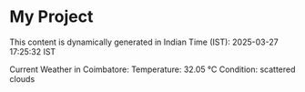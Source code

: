 # My Project

This content is dynamically generated in Indian Time (IST): 2025-03-27 17:25:32 IST


Current Weather in Coimbatore:
Temperature: 32.05 °C
Condition: scattered clouds
